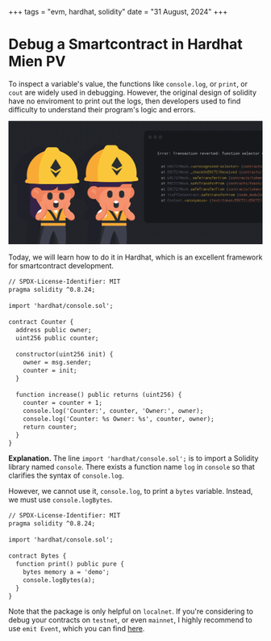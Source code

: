 +++
tags = "evm, hardhat, solidity"
date = "31 August, 2024"
+++

# Debug a Smartcontract in Hardhat Mien PV

To inspect a variable's value, the functions like `console.log`, or `print`, or `cout` are widely used in debugging. However, the original design of solidity have no enviroment to print out the logs, then developers used to find difficulty to understand their program's logic and errors.

![console.log is one of the selling points in Hardhat. That's why people love Hardhat.](./solidity-errors.jpg)

Today, we will learn how to do it in Hardhat, which is an excellent framework for smartcontract development.

```solidity label="Counter.sol" group="log"
// SPDX-License-Identifier: MIT
pragma solidity ^0.8.24;

import 'hardhat/console.sol';

contract Counter {
  address public owner;
  uint256 public counter;

  constructor(uint256 init) {
    owner = msg.sender;
    counter = init;
  }

  function increase() public returns (uint256) {
    counter = counter + 1;
    console.log('Counter:', counter, 'Owner:', owner);
    console.log('Counter: %s Owner: %s', counter, owner);
    return counter;
  }
}
```

**Explanation.** The line `import 'hardhat/console.sol';` is to import a Solidity library named `console`. There exists a function name `log` in `console` so that clarifies the syntax of `console.log`.

However, we cannot use it, `console.log`, to print a `bytes` variable. Instead, we must use `console.logBytes`.

```solidity label="Bytes.sol" group="logBytes"
// SPDX-License-Identifier: MIT
pragma solidity ^0.8.24;

import 'hardhat/console.sol';

contract Bytes {
  function print() public pure {
    bytes memory a = 'demo';
    console.logBytes(a);
  }
}
```

Note that the package is only helpful on `localnet`. If you're considering to debug your contracts on `testnet`, or even `mainnet`, I highly recommend to use `emit Event`, which you can find [here](https://docs.soliditylang.org/en/v0.8.26/structure-of-a-contract.html#events).
